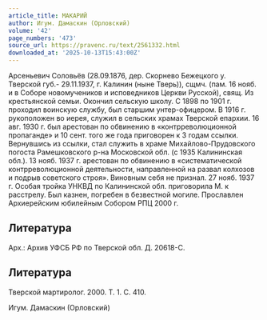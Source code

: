 ```yaml
---
article_title: МАКАРИЙ
author: Игум. Дамаскин (Орловский)
volume: '42'
page_numbers: '473'
source_url: https://pravenc.ru/text/2561332.html
downloaded_at: '2025-10-13T15:43:00Z'
---
```


Арсеньевич Соловьёв (28.09.1876, дер. Скорнево Бежецкого у. Тверской губ.- 29.11.1937, г. Калинин (ныне Тверь)), сщмч. (пам. 16 нояб. и в Соборе новомучеников и исповедников Церкви Русской), свящ. Из крестьянской семьи. Окончил сельскую школу. С 1898 по 1901 г. проходил воинскую службу, был старшим унтер-офицером. В 1916 г. рукоположен во иерея, служил в сельских храмах Тверской епархии. 16 авг. 1930 г. был арестован по обвинению в «контрреволюционной пропаганде» и 10 сент. того же года приговорен к 3 годам ссылки. Вернувшись из ссылки, стал служить в храме Михайлово-Прудовского погоста Рамешковского р-на Московской обл. (с 1935 Калининская обл.). 13 нояб. 1937 г. арестован по обвинению в «систематической контрреволюционной деятельности, направленной на развал колхозов и подрыв советского строя». Виновным себя не признал. 27 нояб. 1937 г. Особая тройка УНКВД по Калининской обл. приговорила М. к расстрелу. Был казнен, погребен в безвестной могиле. Прославлен Архиерейским юбилейным Собором РПЦ 2000 г.

## Литература

Арх.: Архив УФСБ РФ по Тверской обл. Д. 20618-С.

## Литература

Тверской мартиролог. 2000. Т. 1. С. 410.

Игум. Дамаскин (Орловский)
